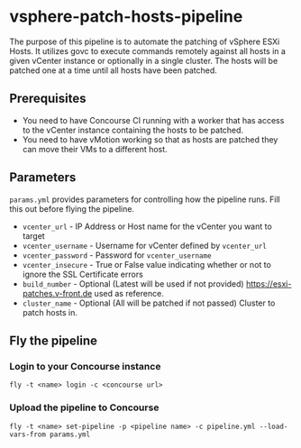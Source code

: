 # vsphere-patch-hosts-pipeline
The purpose of this pipeline is to automate the patching of vSphere ESXi Hosts.  It utilizes govc to execute commands remotely against all hosts in a given vCenter instance or optionally in a single cluster.  The hosts will be patched one at a time until all hosts have been patched.

## Prerequisites
* You need to have Concourse CI running with a worker that has access to the vCenter instance containing the hosts to be patched.
* You need to have vMotion working so that as hosts are patched they can move their VMs to a different host.

## Parameters
`params.yml` provides parameters for controlling how the pipeline runs. Fill this out before flying the pipeline.

* `vcenter_url` - IP Address or Host name for the vCenter you want to target
* `vcenter_username` - Username for vCenter defined by `vcenter_url`
* `vcenter_password` - Password for `vcenter_username`
* `vcenter_insecure` - True or False value indicating whether or not to ignore the SSL Certificate errors
* `build_number` - Optional (Latest will be used if not provided) https://esxi-patches.v-front.de used as reference.
* `cluster_name` - Optional (All will be patched if not passed) Cluster to patch hosts in.

## Fly the pipeline

### Login to your Concourse instance
`fly -t <name> login -c <concourse url>`

### Upload the pipeline to Concourse
`fly -t <name> set-pipeline -p <pipeline name> -c pipeline.yml --load-vars-from params.yml`
